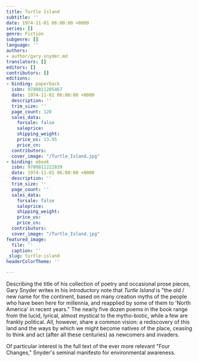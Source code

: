 ```yaml
---
title: Turtle Island
subtitle: ''
date: 1974-11-01 06:00:00 +0000
series: []
genre: Fiction
subgenre: []
language: ''
authors:
- author/gary-snyder.md
translators: []
editors: []
contributors: []
editions:
- binding: paperback
  isbn: 9780811205467
  date: 1974-11-01 06:00:00 +0000
  description: ''
  trim_size: ''
  page_count: 128
  sales_data:
    forsale: false
    saleprice: 
    shipping_weight: 
    price_us: 13.95
    price_cn: 
  contributors: 
  cover_image: "/Turtle_Island.jpg"
- binding: ebook
  isbn: 9780811222839
  date: 1974-11-01 06:00:00 +0000
  description: ''
  trim_size: ''
  page_count: ''
  sales_data:
    forsale: false
    saleprice: 
    shipping_weight: 
    price_us: 
    price_cn: 
  contributors: 
  cover_image: "/Turtle_Island.jpg"
featured_image:
  file: ''
  caption: ''
_slug: turtle-island
headerColorTheme: ''

---
```

Describing the title of his collection of poetry and occasional prose pieces, Gary Snyder writes in his introductory note that _Turtle Island_ is "the old / new name for the continent, based on many creation myths of the people who have been here for millennia, and reapplied by some of them to 'North America' in recent years." The nearly five dozen poems in the book range from the lucid, lyrical, almost mystical to the mytho-biotic, while a few are frankly political. All, however, share a common vision: a rediscovery of this land and the ways by which we might become natives of the place, ceasing to think and act (after all these centuries) as newcomers and invaders. 

Of particular interest is the full text of the ever more relevant "Four Changes," Snyder's seminal manifesto for environmental awareness. 